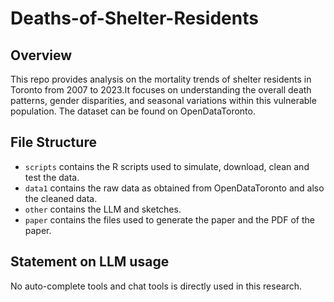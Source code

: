 # Deaths-of-Shelter-Residents

## Overview
This repo provides analysis on the mortality trends of shelter residents in Toronto from 2007 to 2023.It focuses on understanding the overall death patterns, gender disparities, and seasonal variations within this vulnerable population. The dataset can be found on OpenDataToronto.

## File Structure
-   `scripts` contains the R scripts used to simulate, download, clean and test the data.
-   `data1` contains the raw data as obtained from OpenDataToronto and also the cleaned data.
-   `other` contains the LLM and sketches.
-   `paper` contains the files used to generate the paper and the PDF of the paper.

## Statement on LLM usage
No auto-complete tools and chat tools is directly used in this research.